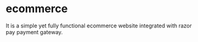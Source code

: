 # ecommerce
It is a simple yet fully functional ecommerce website integrated with razor pay payment gateway.
